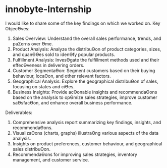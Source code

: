 # innobyte-Internship
I would like to share some of the key findings on which we worked on.
Key ObjecƟves:
1. Sales Overview: Understand the overall sales performance, trends, and paƩerns over Ɵme.
2. Product Analysis: Analyze the distribuƟon of product categories, sizes, and quanƟƟes sold to idenƟfy popular
products.
3. Fulfillment Analysis: InvesƟgate the fulfillment methods used and their effecƟveness in delivering orders.
4. Customer SegmentaƟon: Segment customers based on their buying behaviour, locaƟon, and other relevant
factors.
5. Geographical Analysis: Explore the geographical distribuƟon of sales, focusing on states and ciƟes.
6. Business Insights: Provide acƟonable insights and recommendaƟons based on the analysis to opƟmize sales
strategies, improve customer saƟsfacƟon, and enhance overall business performance.

Deliverables:
1. Comprehensive analysis report summarizing key findings, insights, and recommendaƟons.
2. VisualizaƟons (charts, graphs) illustraƟng various aspects of the data analysis.
3. Insights on product preferences, customer behaviour, and geographical sales distribuƟon.
4. RecommendaƟons for improving sales strategies, inventory management, and customer service.
